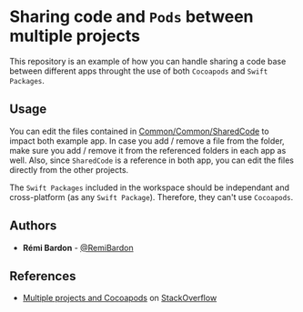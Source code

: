 # Sharing code and `Pods` between multiple projects

This repository is an example of how you can handle sharing a code base between different apps throught the use of both `Cocoapods` and `Swift Packages`.

## Usage

You can edit the files contained in [Common/Common/SharedCode](Common/Common/SharedCode) to impact both example app. In case you add / remove a file from the folder, make sure you add / remove it from the referenced folders in each app as well. Also, since `SharedCode` is a reference in both app, you can edit the files directly from the other projects.

The `Swift Packages` included in the workspace should be independant and cross-platform (as any `Swift Package`). Therefore, they can't use `Cocoapods`.

## Authors

* **Rémi Bardon** - [@RemiBardon](https://github.com/RemiBardon)

## References

* [Multiple projects and Cocoapods](https://stackoverflow.com/questions/18754449/multiple-projects-and-cocoapods) on [StackOverflow](https://stackoverflow.com)
